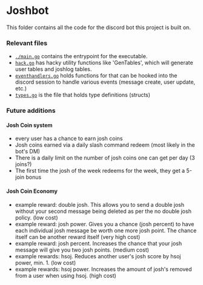 # Joshbot 
This folder contains all the code for the discord bot this project is built on. 

### Relevant files
- [`./main.go`](./main.go) contains the entrypoint for the executable.
- [`hack.go`](./hack.go) has hacky utility functions like 'GenTables', which will generate user tables and joshlog tables.
- [`eventhandlers.go`](./eventhandlers.go) holds functions for that can be hooked into the discord session to handle various events (message create, user update, etc.)
- [`types.go`](./types.go) is the file that holds type definitions (structs)


### Future additions 

#### Josh Coin system
- every user has a chance to earn josh coins 
- Josh coins earned via a daily slash command redeem (most likely in the bot's DM)
- There is a daily limit on the number of josh coins one can get per day (3 joins?)
- The first time the josh of the week redeems for the week, they get a 5-join bonus 

#### Josh Coin Economy 
- example reward: double josh. This allows you to send a double josh without your second message being deleted as per the no double josh policy. (low cost)
- example reward: josh power. Gives you a chance (josh percent) to have each individual josh message be worth one more josh point. The chance itself can be another reward itself (very high cost)
- example reward: josh percent. Increases the chance that your josh message will give you two josh points. (medium cost)
- example rewards: hsoj. Reduces another user's josh score by hsoj power, min. 1. (low cost)
- example rewards: hsoj power. Increases the amount of josh's removed from a user when using hsoj. (high cost)
